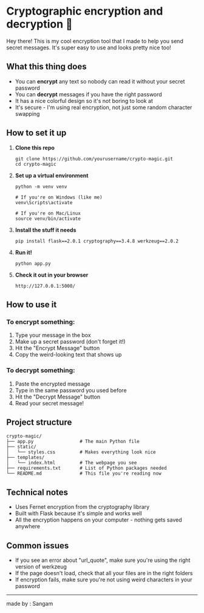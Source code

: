 # Cryptographic encryption and decryption 🔐

Hey there! This is my cool encryption tool that I made to help you send secret messages. It's super easy to use and looks pretty nice too!

## What this thing does

- You can **encrypt** any text so nobody can read it without your secret password
- You can **decrypt** messages if you have the right password
- It has a nice colorful design so it's not boring to look at
- It's secure - I'm using real encryption, not just some random character swapping

## How to set it up

1. **Clone this repo**
   ```
   git clone https://github.com/yourusername/crypto-magic.git
   cd crypto-magic
   ```

2. **Set up a virtual environment**
   ```
   python -m venv venv
   
   # If you're on Windows (like me)
   venv\Scripts\activate
   
   # If you're on Mac/Linux
   source venv/bin/activate
   ```

3. **Install the stuff it needs**
   ```
   pip install flask==2.0.1 cryptography==3.4.8 werkzeug==2.0.2
   ```

4. **Run it!**
   ```
   python app.py
   ```

5. **Check it out in your browser**
   ```
   http://127.0.0.1:5000/
   ```

## How to use it

### To encrypt something:
1. Type your message in the box
2. Make up a secret password (don't forget it!)
3. Hit the "Encrypt Message" button
4. Copy the weird-looking text that shows up

### To decrypt something:
1. Paste the encrypted message
2. Type in the same password you used before
3. Hit the "Decrypt Message" button
4. Read your secret message!

## Project structure

```
crypto-magic/
├── app.py                 # The main Python file
├── static/
│   └── styles.css         # Makes everything look nice
├── templates/
│   └── index.html         # The webpage you see
├── requirements.txt       # List of Python packages needed
└── README.md              # This file you're reading now
```

## Technical notes

- Uses Fernet encryption from the cryptography library
- Built with Flask because it's simple and works well
- All the encryption happens on your computer - nothing gets saved anywhere

## Common issues

- If you see an error about "url_quote", make sure you're using the right version of werkzeug
- If the page doesn't load, check that all your files are in the right folders
- If encryption fails, make sure you're not using weird characters in your password

---

made by : Sangam